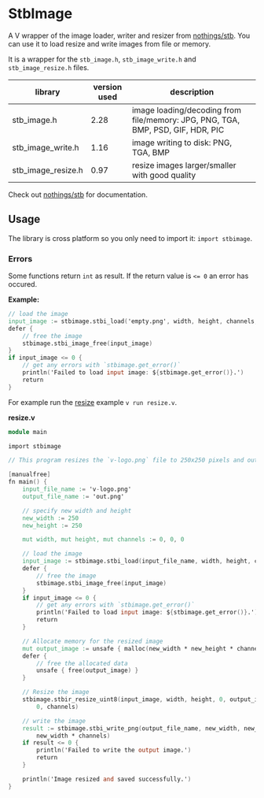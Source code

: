 # StbImage

A V wrapper of the image loader, writer and resizer from 
[nothings/stb](https://github.com/nothings/stb).
You can use it to load resize and write images from file or memory.

It is a wrapper for the `stb_image.h`, `stb_image_write.h` and `stb_image_resize.h` files.

library | version used | description
---|---|---
stb_image.h | 2.28 | image loading/decoding from file/memory: JPG, PNG, TGA, BMP, PSD, GIF, HDR, PIC
stb_image_write.h | 1.16 | image writing to disk: PNG, TGA, BMP
stb_image_resize.h | 0.97 | resize images larger/smaller with good quality

Check out [nothings/stb](https://github.com/nothings/stb) for documentation.

## Usage

The library is cross platform so you only need to import it: `import stbimage`.

### Errors
Some functions return `int` as result. If the return value is `<= 0` an error has occured.

**Example:**
```v
// load the image
input_image := stbimage.stbi_load('empty.png', width, height, channels, 0)
defer {
    // free the image
    stbimage.stbi_image_free(input_image)
}
if input_image <= 0 {
    // get any errors with `stbimage.get_error()`
    println('Failed to load input image: ${stbimage.get_error()}.')
    return
}
```

For example run the [resize](examples/resize.v) example `v run resize.v`.

**resize.v**
```v
module main

import stbimage

// This program resizes the `v-logo.png` file to 250x250 pixels and outputs it to `out.png`.

[manualfree]
fn main() {
	input_file_name := 'v-logo.png'
	output_file_name := 'out.png'

	// specify new width and height
	new_width := 250
	new_height := 250

	mut width, mut height, mut channels := 0, 0, 0

	// load the image
	input_image := stbimage.stbi_load(input_file_name, width, height, channels, 0)
	defer {
		// free the image
		stbimage.stbi_image_free(input_image)
	}
	if input_image <= 0 {
		// get any errors with `stbimage.get_error()`
		println('Failed to load input image: ${stbimage.get_error()}.')
		return
	}

	// Allocate memory for the resized image
	mut output_image := unsafe { malloc(new_width * new_height * channels) }
	defer {
		// free the allocated data
		unsafe { free(output_image) }
	}

	// Resize the image
	stbimage.stbir_resize_uint8(input_image, width, height, 0, output_image, new_width, new_height,
		0, channels)

	// write the image
	result := stbimage.stbi_write_png(output_file_name, new_width, new_height, channels, output_image,
		new_width * channels)
	if result <= 0 {
		println('Failed to write the output image.')
		return
	}

	println('Image resized and saved successfully.')
}
```
